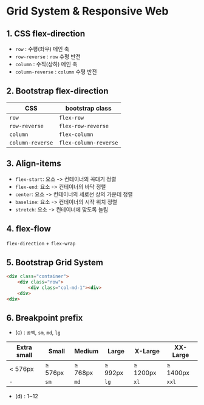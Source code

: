 # Grid System & Responsive Web

## 1. CSS flex-direction

- `row` : 수평(좌우) 메인 축
- `row-reverse` : `row` 수평 반전
- `column` : 수직(상하) 메인 축
- `column-reverse` : `column`  수평 반전



## 2. Bootstrap flex-direction

| CSS              | bootstrap class       |
| ---------------- | --------------------- |
| `row`            | `flex-row`            |
| `row-reverse`    | `flex-row-reverse`    |
| `column`         | `flex-column`         |
| `column-reverse` | `flex-column-reverse` |



## 3. Align-items

- `flex-start`: 요소 -> 컨테이너의 꼭대기 정렬
- `flex-end`: 요소 -> 컨테이너의 바닥 정렬
- `center`: 요소 -> 컨테이너의 세로선 상의 가운데 정렬
- `baseline`: 요소 -> 컨테이너의 시작 위치 정렬
- `stretch`: 요소 -> 컨테이너에 맞도록 늘림



## 4. flex-flow

`flex-direction` + `flex-wrap`



## 5. Bootstrap Grid System

```html
<div class="container">
	<div class="row">
		<div class="col-md-1"><div>
	<div>
<div>
```



## 6. Breakpoint prefix

- (c) : `공백`, `sm`, `md`, `lg`

| Extra small | Small   | Medium  | Large   | X-Large  | XX-Large |
| ----------- | ------- | ------- | ------- | -------- | -------- |
| < 576px     | ≥ 576px | ≥ 768px | ≥ 992px | ≥ 1200px | ≥ 1400px |
| `-`         | `sm`    | `md`    | `lg`    | `xl`     | `xxl`    |

- (d) : 1~12